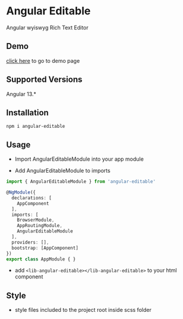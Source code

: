 # Angular Editable

Angular wyiswyg Rich Text Editor

## Demo 

[click here](https://obadasaada.github.io/angular-editable/) to go to demo page


## Supported Versions

Angular 13.*

## Installation

`npm i angular-editable`

## Usage

* Import AngularEditableModule into your app module

* Add AngularEditableModule to imports

``` ts
import { AngularEditableModule } from 'angular-editable'

@NgModule({
  declarations: [
    AppComponent
  ],
  imports: [
    BrowserModule,
    AppRoutingModule,
    AngularEditableModule
  ],
  providers: [],
  bootstrap: [AppComponent]
})
export class AppModule { }
```

* add `<lib-angular-editable></lib-angular-editable>` to your html component

## Style

* style files included to the project root inside scss folder
